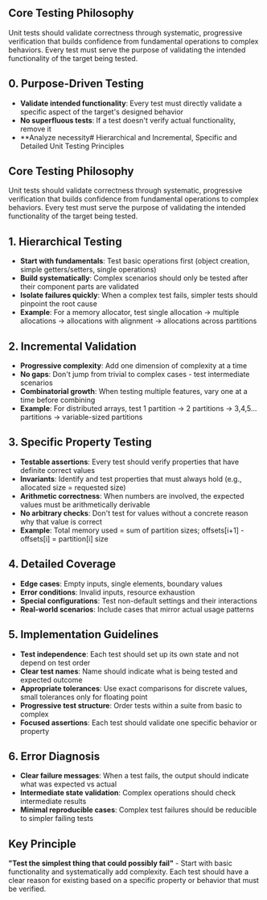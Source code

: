 ## Core Testing Philosophy

Unit tests should validate correctness through systematic, progressive
verification that builds confidence from fundamental operations to complex
behaviors. Every test must serve the purpose of validating the intended
functionality of the target being tested.

## 0. Purpose-Driven Testing

- **Validate intended functionality**: Every test must directly validate a
  specific aspect of the target's designed behavior
- **No superfluous tests**: If a test doesn't verify actual functionality,
  remove it
- **Analyze necessity# Hierarchical and Incremental, Specific and Detailed Unit
  Testing Principles

## Core Testing Philosophy

Unit tests should validate correctness through systematic, progressive
verification that builds confidence from fundamental operations to complex
behaviors. Every test must serve the purpose of validating the intended
functionality of the target being tested.

## 1. Hierarchical Testing

- **Start with fundamentals**: Test basic operations first (object creation,
  simple getters/setters, single operations)
- **Build systematically**: Complex scenarios should only be tested after their
  component parts are validated
- **Isolate failures quickly**: When a complex test fails, simpler tests should
  pinpoint the root cause
- **Example**: For a memory allocator, test single allocation → multiple
  allocations → allocations with alignment → allocations across partitions

## 2. Incremental Validation

- **Progressive complexity**: Add one dimension of complexity at a time
- **No gaps**: Don't jump from trivial to complex cases - test intermediate
  scenarios
- **Combinatorial growth**: When testing multiple features, vary one at a time
  before combining
- **Example**: For distributed arrays, test 1 partition → 2 partitions →
  3,4,5... partitions → variable-sized partitions

## 3. Specific Property Testing

- **Testable assertions**: Every test should verify properties that have
  definite correct values
- **Invariants**: Identify and test properties that must always hold (e.g.,
  allocated size = requested size)
- **Arithmetic correctness**: When numbers are involved, the expected values
  must be arithmetically derivable
- **No arbitrary checks**: Don't test for values without a concrete reason why
  that value is correct
- **Example**: Total memory used = sum of partition sizes; offsets[i+1] -
  offsets[i] = partition[i] size

## 4. Detailed Coverage

- **Edge cases**: Empty inputs, single elements, boundary values
- **Error conditions**: Invalid inputs, resource exhaustion
- **Special configurations**: Test non-default settings and their interactions
- **Real-world scenarios**: Include cases that mirror actual usage patterns

## 5. Implementation Guidelines

- **Test independence**: Each test should set up its own state and not depend on
  test order
- **Clear test names**: Name should indicate what is being tested and expected
  outcome
- **Appropriate tolerances**: Use exact comparisons for discrete values, small
  tolerances only for floating point
- **Progressive test structure**: Order tests within a suite from basic to
  complex
- **Focused assertions**: Each test should validate one specific behavior or
  property

## 6. Error Diagnosis

- **Clear failure messages**: When a test fails, the output should indicate what
  was expected vs actual
- **Intermediate state validation**: Complex operations should check
  intermediate results
- **Minimal reproducible cases**: Complex test failures should be reducible to
  simpler failing tests

## Key Principle

**"Test the simplest thing that could possibly fail"** - Start with basic
functionality and systematically add complexity. Each test should have a clear
reason for existing based on a specific property or behavior that must be
verified.